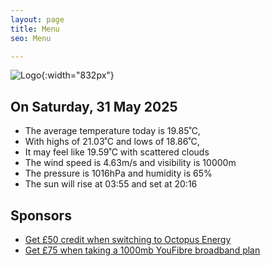 ```yaml
---
layout: page
title: Menu
seo: Menu

---
```


![Logo](/images/logo.jpg){:width="832px"}

<!-- weather_marker starts -->
## On Saturday, 31 May 2025

- The average temperature today is 19.85˚C,
- With highs of 21.03˚C and lows of 18.86˚C,
- It may feel like 19.59˚C with scattered clouds
- The wind speed is 4.63m/s and visibility is 10000m
- The pressure is 1016hPa and humidity is 65%
- The sun will rise at 03:55 and set at 20:16

<!-- weather_marker ends -->

## Sponsors

- [Get £50 credit when switching to Octopus Energy](https://bit.ly/3oD1nnS)
- [Get £75 when taking a 1000mb YouFibre broadband plan](https://aklam.io/91zWhU?)
